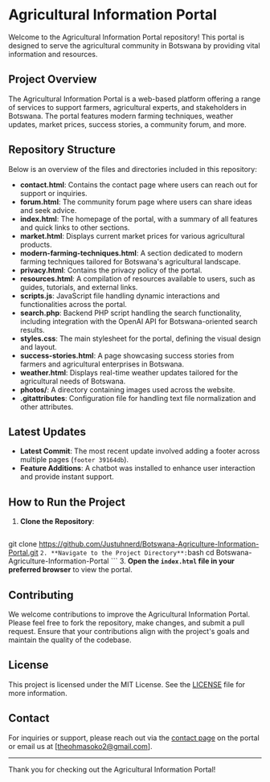 # Agricultural Information Portal

Welcome to the Agricultural Information Portal repository! This portal is designed to serve the agricultural community in Botswana by providing vital information and resources.

## Project Overview

The Agricultural Information Portal is a web-based platform offering a range of services to support farmers, agricultural experts, and stakeholders in Botswana. The portal features modern farming techniques, weather updates, market prices, success stories, a community forum, and more.

## Repository Structure

Below is an overview of the files and directories included in this repository:

- **contact.html**: Contains the contact page where users can reach out for support or inquiries.
- **forum.html**: The community forum page where users can share ideas and seek advice.
- **index.html**: The homepage of the portal, with a summary of all features and quick links to other sections.
- **market.html**: Displays current market prices for various agricultural products.
- **modern-farming-techniques.html**: A section dedicated to modern farming techniques tailored for Botswana's agricultural landscape.
- **privacy.html**: Contains the privacy policy of the portal.
- **resources.html**: A compilation of resources available to users, such as guides, tutorials, and external links.
- **scripts.js**: JavaScript file handling dynamic interactions and functionalities across the portal.
- **search.php**: Backend PHP script handling the search functionality, including integration with the OpenAI API for Botswana-oriented search results.
- **styles.css**: The main stylesheet for the portal, defining the visual design and layout.
- **success-stories.html**: A page showcasing success stories from farmers and agricultural enterprises in Botswana.
- **weather.html**: Displays real-time weather updates tailored for the agricultural needs of Botswana.
- **photos/**: A directory containing images used across the website.
- **.gitattributes**: Configuration file for handling text file normalization and other attributes.

## Latest Updates

- **Latest Commit**: The most recent update involved adding a footer across multiple pages (`footer 39164db`).
- **Feature Additions**: A chatbot was installed to enhance user interaction and provide instant support.

## How to Run the Project

1. **Clone the Repository**:
    ```bash
git clone https://github.com/Justuhnerd/Botswana-Agriculture-Information-Portal.git
    ```
2. **Navigate to the Project Directory**:
    ```bash
cd Botswana-Agriculture-Information-Portal
    ```
3. **Open the `index.html` file in your preferred browser** to view the portal.

## Contributing

We welcome contributions to improve the Agricultural Information Portal. Please feel free to fork the repository, make changes, and submit a pull request. Ensure that your contributions align with the project's goals and maintain the quality of the codebase.

## License

This project is licensed under the MIT License. See the [LICENSE](LICENSE) file for more information.

## Contact

For inquiries or support, please reach out via the [contact page](contact.html) on the portal or email us at [theohmasoko2@gmail.com].

---

Thank you for checking out the Agricultural Information Portal!
